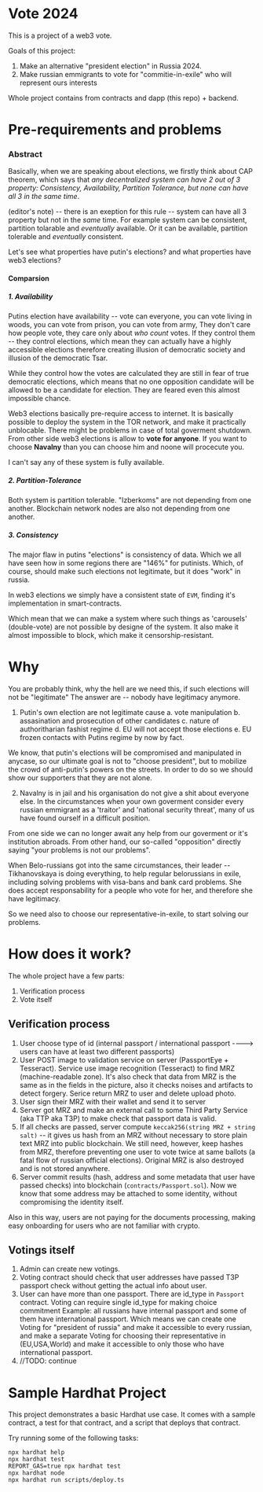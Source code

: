 # Vote 2024

This is a project of a web3 vote.

Goals of this project:
1. Make an alternative "president election" in Russia 2024.
2. Make russian emmigrants to vote for "commitie-in-exile" who will represent ours interests

Whole project contains from contracts and dapp (this repo) + backend.

# Pre-requirements and problems

### Abstract
Basically, when we are speaking about elections, we firstly think about CAP theorem, which says that *any decentralized system can have 2 out of 3 property: Consistency, Availability, Partition Tolerance, but none can have all 3 in the same time*.

(editor's note) -- there is an exeption for this rule -- system can have all 3 property but not in the *same* time. For example system can be consistent, partition tolarable and *eventually* available. Or it can be available, partition tolerable and *eventually* consistent.

Let's see what properties have putin's elections? and what properties have web3 elections?

#### Comparsion

##### 1. Availability

Putins election have availability -- vote can everyone, you can vote living in woods, you can vote from prison, you can vote from army,
They don't care how people vote, they care only about *who count* votes. If they control them -- they control elections, which mean they can actually have a highly accessible elections therefore creating illusion of democratic society and illusion of the democratic Tsar.

While they control how the votes are calculated they are still in fear of true democratic elections, which means that no one opposition candidate will be allowed to be a candidate for election. They are feared even this almost impossible chance.

Web3 elections basically pre-require access to internet. It is basically possible to deploy the system in the TOR network, and make it practically unblocable. There might be problems in case of total goverment shutdown. From other side web3 elections is allow to **vote for anyone**. 
If you want to choose **Navalny** than you can choose him and noone will procecute you.

I can't say any of these system is fully available.


##### 2. Partition-Tolerance

Both system is partition tolerable. "Izberkoms" are not depending from one another. Blockchain network nodes are also not depending from one another.

##### 3. Consistency

The major flaw in putins "elections" is consistency of data. Which we all have seen how in some regions there are "146%" for putinists.
Which, of course, should make such elections not legitimate, but it does "work" in russia.

In web3 elections we simply have a consistent state of `EVM`, finding it's implementation in smart-contracts.

Which mean that we can make a system where such things as 'carousels' (double-vote) are not possible by designe of the system. It also make it almost impossible to block, which make it censorship-resistant.



# Why


You are probably think, why the hell are we need this, if such elections will not be "legitimate"
The answer are -- nobody have legitimacy anymore.

1. Putin's own election are not legitimate cause 
a. vote manipulation
b. assasination and prosecution of other candidates 
c. nature of authoritharian fashist regime
d. EU will not accept those elections
e. EU frozen contacts with Putins regime by now by fact.

We know, that putin's elections will be compromised and manipulated in anycase, so our ultimate goal is not to "choose president", but to 
mobilize the crowd of anti-putin's powers on the streets. In order to do so we should show our supporters that they are not alone.

2. Navalny is in jail and his organisation do not give a shit about everyone else.
In the circumstances when your own goverment consider every russian emmigrant as a 'traitor' and 'national security threat', many of us have found ourself in a difficult position.

From one side we can no longer await any help from our goverment or it's institution abroads.
From other hand, our so-called "opposition" directly saying "your problems is not our problems".

When Belo-russians got into the same circumstances, their leader -- Tikhanovskaya is doing everything, to help regular belorussians in exile, including solving problems with visa-bans and bank card problems. She does accept responsability for a people who vote for her, and therefore she have legitimacy.

So we need also to choose our representative-in-exile, to start solving our problems.




# How does it work?

The whole project have a few parts:
1. Verification process
2. Vote itself

## Verification process
1. User choose type of id (internal passport / international passport ----> users can have at least two different passports)
2. User POST image to validation service on server (PassportEye + Tesseract). Service use image recognition (Tesseract) to find MRZ (machine-readable zone). It's also check that data from MRZ is the same as in the fields in the picture, also it checks noises and artifacts to detect forgery.
Serice return MRZ to user and delete upload photo.
3. User sign their MRZ with their wallet and send it to server
4. Server got MRZ and make an external call to some Third Party Service (aka TTP aka T3P) to make check that passport data is valid.
5. If all checks are passed, server compute `keccak256(string MRZ + string salt)` -- it gives us hash from an MRZ without necessary to store plain text MRZ into public blockchain. We still need, however, keep hashes from MRZ, therefore preventing one user to vote twice at same ballots (a fatal flow of russian official elections). Original MRZ is also destroyed and is not stored anywhere.
6. Server commit results (hash, address and some metadata that user have passed checks) into blockchain (`contracts/Passport.sol`). 
Now we know that some address may be attached to some identity, without compromising the identity itself.

Also in this way, users are not paying for the documents processing, making easy onboarding for users who are not familiar with crypto.

## Votings itself

1. Admin can create new votings.
2. Voting contract should check that user addresses have passed T3P passport check without getting the actual info about user.
3. User can have more than one passport. There are id_type in `Passport` contract. Voting can require single id_type for making choice commitment
Example: all russians have internal passport and some of them have international passport. Which means we can create one Voting for "president of russia" and make it accessible to every russian, and make a separate Voting for choosing their representative in (EU,USA,World) and make it accessible to only those who have international passport.
4. //TODO: continue



# Sample Hardhat Project

This project demonstrates a basic Hardhat use case. It comes with a sample contract, a test for that contract, and a script that deploys that contract.

Try running some of the following tasks:

```shell
npx hardhat help
npx hardhat test
REPORT_GAS=true npx hardhat test
npx hardhat node
npx hardhat run scripts/deploy.ts
```
